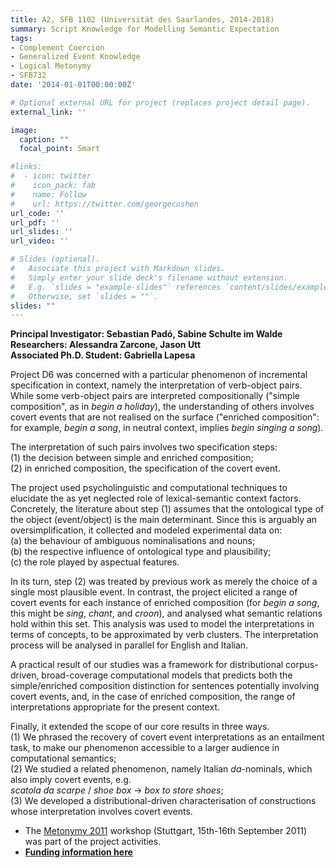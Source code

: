```yaml
---
title: A2, SFB 1102 (Universität des Saarlandes, 2014-2018)
summary: Script Knowledge for Modelling Semantic Expectation
tags:
- Complement Coercion
- Generalized Event Knowledge
- Logical Metonymy
- SFB732
date: '2014-01-01T00:00:00Z'

# Optional external URL for project (replaces project detail page).
external_link: ''

image:
  caption: ""
  focal_point: Smart

#links:
#  - icon: twitter
#    icon_pack: fab
#    name: Follow
#    url: https://twitter.com/georgecushen
url_code: ''
url_pdf: ''
url_slides: ''
url_video: ''

# Slides (optional).
#   Associate this project with Markdown slides.
#   Simply enter your slide deck's filename without extension.
#   E.g. `slides = "example-slides"` references `content/slides/example-slides.md`.
#   Otherwise, set `slides = ""`.
slides: ""
---
```



<p><b>Principal Investigator: Sebastian Padó, Sabine Schulte im Walde<br clear="none">Researchers: Alessandra Zarcone, Jason Utt<br clear="none">Associated Ph.D. Student: Gabriella Lapesa </b></p>

<p>Project D6 was concerned with a particular phenomenon of incremental specification in context, namely the interpretation of verb-object pairs. While some verb-object pairs are interpreted compositionally ("simple composition", as in <em>begin a holiday</em>), the understanding of others involves covert events that are not realised on the surface ("enriched composition": for example, <em>begin a song</em>, in neutral context, implies <em>begin <underline>singing</underline> a song</em>).</p>
<p>The interpretation of such pairs involves two specification steps:<br clear="none">(1) the decision between simple and enriched composition;<br clear="none">(2) in enriched composition, the specification of the covert event.</p>
<p>The project used psycholinguistic and computational techniques to elucidate the as yet neglected role of lexical-semantic context factors. Concretely, the literature about step (1) assumes that the ontological type of the object (event/object) is the main determinant. Since this is arguably an oversimplification, it collected and modeled experimental data on:<br clear="none">(a) the behaviour of ambiguous nominalisations and nouns;<br clear="none">(b) the respective influence of ontological type and plausibility;<br clear="none">(c) the role played by aspectual features.</p>
<p>In its turn, step (2) was treated by previous work as merely the choice of a single most plausible event. In contrast, the project elicited a range of covert events for each instance of enriched composition (for <em>begin a song</em>, this might be <em>sing</em>, <em>chant</em>, and <em>croon</em>), and analysed what semantic relations hold within this set. This analysis was used to model the interpretations in terms of concepts, to be approximated by verb clusters. The interpretation process will be analysed in parallel for English and Italian.</p>
<p>A practical result of our studies was a framework for distributional corpus-driven, broad-coverage computational models that predicts both the simple/enriched composition distinction for sentences potentially involving covert events, and, in the case of enriched composition, the range of interpretations appropriate for the present context.</p>
<p>Finally, it extended the scope of our core results in three ways.<br clear="none">(1) We phrased the recovery of covert event interpretations as an entailment task, to make our phenomenon accessible to a larger audience in computational semantics;<br clear="none">(2) We studied a related phenomenon, namely Italian <em>da</em>-nominals, which also imply covert events, e.g.<br clear="none"><em>scatola da scarpe</em> / <em>shoe box</em> -&gt; <em>box <span class="c6">to store</span> shoes</em>;<br clear="none">(3) We developed a distributional-driven characterisation of constructions whose interpretation involves covert events.</p>

- The <a title="Metonymy2011" href="https://www.ims.uni-stuttgart.de/institut/aktuelles/veranstaltung/Metonymy-2011/" shape="rect">Metonymy 2011</a> workshop (Stuttgart, 15th-16th September 2011) was part of the project activities.
- <b><a href="https://gepris.dfg.de/gepris/projekt/178623049" shape="rect">Funding information here</a></b>